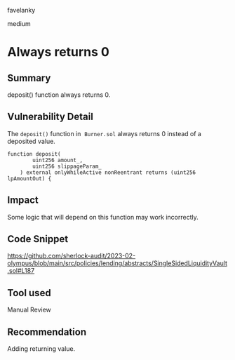 favelanky

medium

# Always returns 0

## Summary

deposit() function always returns 0.

## Vulnerability Detail

The `deposit()` function in  `Burner.sol` always returns 0 instead of a deposited value.

```Solidity 
function deposit(
        uint256 amount_,
        uint256 slippageParam_
	) external onlyWhileActive nonReentrant returns (uint256 lpAmountOut) {
```

## Impact

Some logic that will depend on this function may work incorrectly.

## Code Snippet

https://github.com/sherlock-audit/2023-02-olympus/blob/main/src/policies/lending/abstracts/SingleSidedLiquidityVault.sol#L187

## Tool used

Manual Review

## Recommendation

Adding returning value.